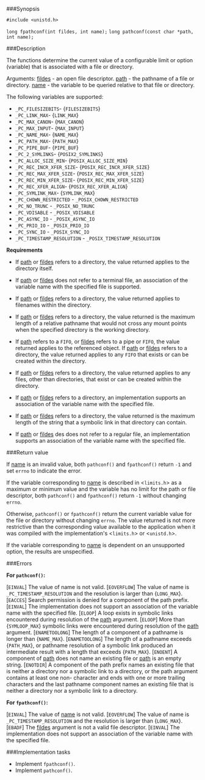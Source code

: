 ###Synopsis

`#include <unistd.h>`

`long fpathconf(int fildes, int name);`
`long pathconf(const char *path, int name);`

###Description

The functions determine the current value of a configurable limit or option (variable) that is associated with a file or directory.

Arguments:
<u>fildes</u> - an open file descriptor.
<u>path</u> - the pathname of a file or directory.
<u>name</u> - the variable to be queried relative to that file or directory.

The following variables are supported:

 * `_PC_FILESIZEBITS`- {`FILESIZEBITS`}
 * `_PC_LINK_MAX`- {`LINK_MAX`}
 * `_PC_MAX_CANON`- {`MAX_CANON`} 
 * `_PC_MAX_INPUT`- {`MAX_INPUT`}
 * `_PC_NAME_MAX`- {`NAME_MAX`}
 * `_PC_PATH_MAX`- {`PATH_MAX`}
 * `_PC_PIPE_BUF`- {`PIPE_BUF`}
 * `_PC_2_SYMLINKS`- {`POSIX2_SYMLINKS`}
 * `_PC_ALLOC_SIZE_MIN`- {`POSIX_ALLOC_SIZE_MIN`}
 * `_PC_REC_INCR_XFER_SIZE`- {`POSIX_REC_INCR_XFER_SIZE`}
 * `_PC_REC_MAX_XFER_SIZE`- {`POSIX_REC_MAX_XFER_SIZE`}
 * `_PC_REC_MIN_XFER_SIZE`- {`POSIX_REC_MIN_XFER_SIZE`}
 * `_PC_REC_XFER_ALIGN`- {`POSIX_REC_XFER_ALIGN`}
 * `_PC_SYMLINK_MAX`- {`SYMLINK_MAX`}
 * `_PC_CHOWN_RESTRICTED` - `_POSIX_CHOWN_RESTRICTED`
 * `_PC_NO_TRUNC` - `_POSIX_NO_TRUNC`
 * `_PC_VDISABLE` - `_POSIX_VDISABLE`
 * `_PC_ASYNC_IO` - `_POSIX_ASYNC_IO`
 * `_PC_PRIO_IO` - `_POSIX_PRIO_IO`
 * `_PC_SYNC_IO` - `_POSIX_SYNC_IO`
 * `_PC_TIMESTAMP_RESOLUTION` - `_POSIX_TIMESTAMP_RESOLUTION`
 
 <b>Requirements</b>

 * If <u>path</u> or <u>fildes</u> refers to a directory, the value returned applies to the directory itself.

 * If <u>path</u> or <u>fildes</u> does not refer to a terminal file,  an association of the variable name with the specified file is  supported.

 * If <u>path</u> or <u>fildes</u> refers to a directory, the value returned applies to filenames within the directory.

 * If <u>path</u> or <u>fildes</u> refers to a directory, the value returned is the maximum length of a relative pathname that would not cross any mount points when the specified directory is the working directory.

 * If <u>path</u> refers to a `FIFO`, or <u>fildes</u> refers to a pipe or `FIFO`, the value returned applies to the referenced object. If <u>path</u> or <u>fildes</u> refers to a directory, the value returned applies to any `FIFO` that exists or can be created within the directory. 

 * If <u>path</u> or <u>fildes</u> refers to a directory, the value returned applies to any files, other than directories, that exist or can be created within the directory.

 * If <u>path</u> or <u>fildes</u> refers to a directory, an implementation supports an association of the variable name with the specified file.

 * If <u>path</u> or <u>fildes</u> refers to a directory, the value returned is the maximum length of the string that a symbolic link in that directory can contain.

 * If <u>path</u> or <u>fildes</u> des does not refer to a regular file, an implementation supports an association of the variable name with the specified file. 

###Return value

If <u>name</u> is an invalid value, both `pathconf()` and `fpathconf()` return `-1` and set `errno` to indicate the error.

If the variable corresponding to <u>name</u> is described in <`limits.h`> as a maximum or minimum value and the variable has no limit for the path or file descriptor, both `pathconf()` and `fpathconf()` return `-1` without changing `errno`. 

Otherwise, `pathconf()` or `fpathconf()` return the current variable value for the file or directory without changing `errno`. The value returned is not more restrictive than the corresponding value available to the application when it was compiled with the implementation's <`limits.h`> or <`unistd.h`>.

If the variable corresponding to <u>name</u> is dependent on an unsupported option, the results are unspecified.

###Errors

<b>For `pathconf()`:</b>

[`EINVAL`]  The value of name is not valid.
[`EOVERFLOW`] The value of name is `_PC_TIMESTAMP_RESOLUTION` and the resolution is larger than {`LONG_MAX`}.
[`EACCES`] Search permission is denied for a component of the path prefix.
[`EINVAL`] The implementation does not support an association of the variable name with the specified file.
[`ELOOP`]  A loop exists in symbolic links encountered during resolution of the <u>path</u> argument.
[`ELOOP`]  More than {`SYMLOOP_MAX`} symbolic links were encountered during resolution of the <u>path</u> argument.
[`ENAMETOOLONG`] The length of a component of a pathname is longer than {`NAME_MAX`}.
[`ENAMETOOLONG`] The length of a pathname exceeds {`PATH_MAX`}, or pathname resolution of a symbolic link produced an intermediate result with a length that exceeds {`PATH_MAX`}.
[`ENOENT`] A component of <u>path</u> does not name an existing file or <u>path</u> is an empty string.
[`ENOTDIR`] A component of the path prefix names an existing file that is neither a directory nor a symbolic link to a directory, or the path argument contains at least one non- <slash> character and ends with one or more trailing <slash> characters and the last pathname component names an existing file that is neither a directory nor a symbolic link to a directory.

<b>For `fpathconf()`:</b>

[`EINVAL`] The value of <u>name</u> is not valid.
[`EOVERFLOW`] The value of name is `_PC_TIMESTAMP_RESOLUTION` and the resolution is larger than {`LONG_MAX`}.
[`EBADF`] The <u>fildes</u> argument is not a valid file descriptor.
[`EINVAL`] The implementation does not support an association of the variable name with the specified file.

###Implementation tasks

* Implement `fpathconf()`.
* Implement `pathconf()`.